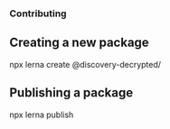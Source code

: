 ### Contributing

## Creating a new package

npx lerna create @discovery-decrypted/<new-package>

## Publishing a package

npx lerna publish
